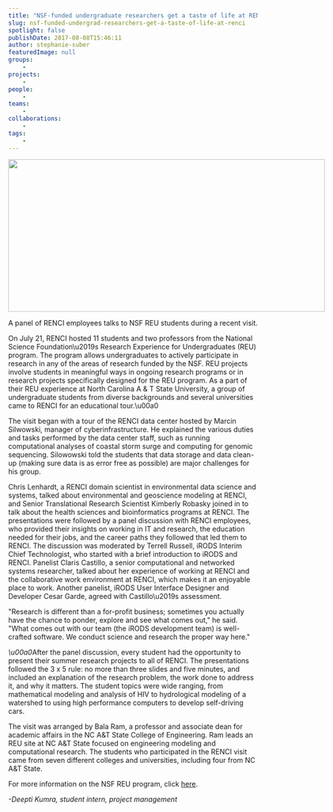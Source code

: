 ```yaml
---
title: "NSF-funded undergraduate researchers get a taste of life at RENCI"
slug: nsf-funded-undergrad-researchers-get-a-taste-of-life-at-renci
spotlight: false
publishDate: 2017-08-08T15:46:11
author: stephanie-suber
featuredImage: null
groups:
    - 
projects:
    - 
people:
    - 
teams: 
    - 
collaborations:
    - 
tags:
    - 
---
```

<div id="attachment_16634" class="wp-caption aligncenter" style="width: 640px"><a href="http://renci.org/wp-content/uploads/2017/08/REU-12-Panel-1.jpg"  rel="lightbox[roadtrip]"><img class="wp-image-16634 size-large" src="http://renci.org/wp-content/uploads/2017/08/REU-12-Panel-1-1024x493.jpg" alt="" width="640" height="308" srcset="https://renci.org/wp-content/uploads/2017/08/REU-12-Panel-1-1024x493.jpg 1024w, https://renci.org/wp-content/uploads/2017/08/REU-12-Panel-1-300x144.jpg 300w, https://renci.org/wp-content/uploads/2017/08/REU-12-Panel-1-768x369.jpg 768w, https://renci.org/wp-content/uploads/2017/08/REU-12-Panel-1-640x308.jpg 640w" sizes="(max-width: 640px) 100vw, 640px" /></a></p>
<p class="wp-caption-text">A panel of RENCI employees talks to NSF REU students during a recent visit.</p>
</div>
<p>On July 21, RENCI hosted 11 students and two professors from the National Science Foundation\u2019s Research Experience for Undergraduates (REU) program. The program allows undergraduates to actively participate in research in any of the areas of research funded by the NSF. REU projects involve students in meaningful ways in ongoing research programs or in research projects specifically designed for the REU program. As a part of their REU experience at North Carolina A &amp; T State University, a group of undergraduate students from diverse backgrounds and several universities came to RENCI for an educational tour.\u00a0<!--more--></p>
<p>The visit began with a tour of the RENCI data center hosted by Marcin Silwowski, manager of cyberinfrastructure. He explained the various duties and tasks performed by the data center staff, such as running computational analyses of coastal storm surge and computing for genomic sequencing. Silowowski told the students that data storage and data clean-up (making sure data is as error free as possible) are major challenges for his group.</p>
<p>Chris Lenhardt, a RENCI domain scientist in environmental data science and systems, talked about environmental and geoscience modeling at RENCI, and Senior Translational Research Scientist Kimberly Robasky joined in to talk about the health sciences and bioinformatics programs at RENCI. The presentations were followed by a panel discussion with RENCI employees, who provided their insights on working in IT and research, the education needed for their jobs, and the career paths they followed that led them to RENCI. The discussion was moderated by Terrell Russell, iRODS Interim Chief Technologist, who started with a brief introduction to iRODS and RENCI. Panelist Claris Castillo, a senior computational and networked systems researcher, talked about her experience of working at RENCI and the collaborative work environment at RENCI, which makes it an enjoyable place to work. Another panelist, iRODS User Interface Designer and Developer Cesar Garde, agreed with Castillo\u2019s assessment.</p>
<p>"Research is different than a for-profit business; sometimes you actually have the chance to ponder, explore and see what comes out," he said. "What comes out with our team (the iRODS development team) is well-crafted software. We conduct science and research the proper way here."</p>
<p><em>\u00a0</em>After the panel discussion, every student had the opportunity to present their summer research projects to all of RENCI. The presentations followed the 3 x 5 rule: no more than three slides and five minutes, and included an explanation of the research problem, the work done to address it, and why it matters. The student topics were wide ranging, from mathematical modeling and analysis of HIV to hydrological modeling of a watershed to using high performance computers to develop self-driving cars.</p>
<p>The visit was arranged by Bala Ram, a professor and associate dean for academic affairs in the NC A&amp;T State College of Engineering. Ram leads an REU site at NC A&amp;T State focused on engineering modeling and computational research. The students who participated in the RENCI visit came from seven different colleges and universities, including four from NC A&amp;T State.</p>
<p>For more information on the NSF REU program, click <a href="https://www.nsf.gov/funding/pgm_summ.jsp?pims_id=5517">here</a>.</p>
<p><em>-Deepti Kumra, student intern, project management </em></p>
<p>&nbsp;</p>
<!-- AddThis Advanced Settings generic via filter on the_content --><!-- AddThis Share Buttons generic via filter on the_content -->
